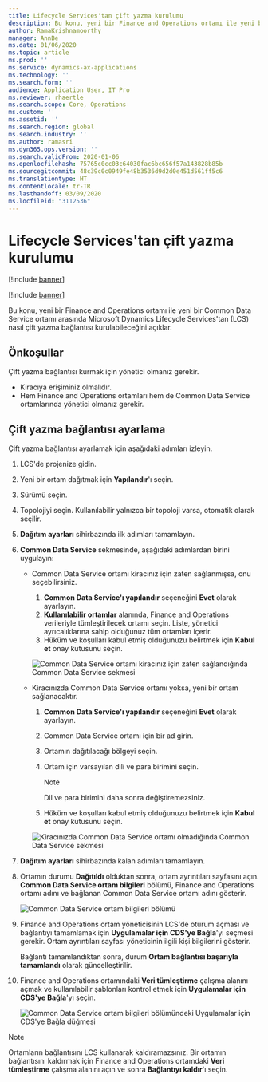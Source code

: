 ```yaml
---
title: Lifecycle Services'tan çift yazma kurulumu
description: Bu konu, yeni bir Finance and Operations ortamı ile yeni bir Common Data Service ortamı arasında Microsoft Dynamics Lifecycle Services'tan (LCS) nasıl çift yazma bağlantısı kurulabileceğini açıklar.
author: RamaKrishnamoorthy
manager: AnnBe
ms.date: 01/06/2020
ms.topic: article
ms.prod: ''
ms.service: dynamics-ax-applications
ms.technology: ''
ms.search.form: ''
audience: Application User, IT Pro
ms.reviewer: rhaertle
ms.search.scope: Core, Operations
ms.custom: ''
ms.assetid: ''
ms.search.region: global
ms.search.industry: ''
ms.author: ramasri
ms.dyn365.ops.version: ''
ms.search.validFrom: 2020-01-06
ms.openlocfilehash: 75765c0cc03c64030fac6bc656f57a143828b85b
ms.sourcegitcommit: 48c39c0c0949fe48b3536d9d2d0e451d561ff5c6
ms.translationtype: HT
ms.contentlocale: tr-TR
ms.lasthandoff: 03/09/2020
ms.locfileid: "3112536"
---
```

# <a name="dual-write-setup-from-lifecycle-services"></a>Lifecycle Services'tan çift yazma kurulumu

[!include [banner](../../includes/banner.md)]

[!include [banner](../../includes/preview-banner.md)]

Bu konu, yeni bir Finance and Operations ortamı ile yeni bir Common Data Service ortamı arasında Microsoft Dynamics Lifecycle Services'tan (LCS) nasıl çift yazma bağlantısı kurulabileceğini açıklar.

## <a name="prerequisites"></a>Önkoşullar

Çift yazma bağlantısı kurmak için yönetici olmanız gerekir.

+ Kiracıya erişiminiz olmalıdır.
+ Hem Finance and Operations ortamları hem de Common Data Service ortamlarında yönetici olmanız gerekir.

## <a name="set-up-a-dual-write-connection"></a>Çift yazma bağlantısı ayarlama

Çift yazma bağlantısı ayarlamak için aşağıdaki adımları izleyin.

1. LCS'de projenize gidin.
2. Yeni bir ortam dağıtmak için **Yapılandır**'ı seçin.
3. Sürümü seçin. 
4. Topolojiyi seçin. Kullanılabilir yalnızca bir topoloji varsa, otomatik olarak seçilir.
5. **Dağıtım ayarları** sihirbazında ilk adımları tamamlayın.
6. **Common Data Service** sekmesinde, aşağıdaki adımlardan birini uygulayın:

    - Common Data Service ortamı kiracınız için zaten sağlanmışsa, onu seçebilirsiniz.

        1. **Common Data Service'ı yapılandır** seçeneğini **Evet** olarak ayarlayın.
        2. **Kullanılabilir ortamlar** alanında, Finance and Operations verileriyle tümleştirilecek ortamı seçin. Liste, yönetici ayrıcalıklarına sahip olduğunuz tüm ortamları içerir.
        3. Hüküm ve koşulları kabul etmiş olduğunuzu belirtmek için **Kabul et** onay kutusunu seçin.

        ![Common Data Service ortamı kiracınız için zaten sağlandığında Common Data Service sekmesi](../dual-write/media/lcs_setup_1.png)

    - Kiracınızda Common Data Service ortamı yoksa, yeni bir ortam sağlanacaktır.

        1. **Common Data Service'ı yapılandır** seçeneğini **Evet** olarak ayarlayın.
        2. Common Data Service ortamı için bir ad girin.
        3. Ortamın dağıtılacağı bölgeyi seçin.
        4. Ortam için varsayılan dili ve para birimini seçin.

            > [!NOTE]
            > Dil ve para birimini daha sonra değiştiremezsiniz.

        5. Hüküm ve koşulları kabul etmiş olduğunuzu belirtmek için **Kabul et** onay kutusunu seçin.

        ![Kiracınızda Common Data Service ortamı olmadığında Common Data Service sekmesi](../dual-write/media/lcs_setup_2.png)

7. **Dağıtım ayarları** sihirbazında kalan adımları tamamlayın.
8. Ortamın durumu **Dağıtıldı** olduktan sonra, ortam ayrıntıları sayfasını açın. **Common Data Service ortam bilgileri** bölümü, Finance and Operations ortamı adını ve bağlanan Common Data Service ortamı adını gösterir.

    ![Common Data Service ortam bilgileri bölümü](../dual-write/media/lcs_setup_3.png)

9. Finance and Operations ortam yöneticisinin LCS'de oturum açması ve bağlantıyı tamamlamak için **Uygulamalar için CDS'ye Bağla**'yı seçmesi gerekir. Ortam ayrıntıları sayfası yöneticinin ilgili kişi bilgilerini gösterir.

    Bağlantı tamamlandıktan sonra, durum **Ortam bağlantısı başarıyla tamamlandı** olarak güncelleştirilir.

10. Finance and Operations ortamındaki **Veri tümleştirme** çalışma alanını açmak ve kullanılabilir şablonları kontrol etmek için **Uygulamalar için CDS'ye Bağla**'yı seçin.

    ![Common Data Service ortam bilgileri bölümündeki Uygulamalar için CDS'ye Bağla düğmesi](../dual-write/media/lcs_setup_4.png)

> [!NOTE]
> Ortamların bağlantısını LCS kullanarak kaldıramazsınız. Bir ortamın bağlantısını kaldırmak için Finance and Operations ortamdaki **Veri tümleştirme** çalışma alanını açın ve sonra **Bağlantıyı kaldır**'ı seçin.
